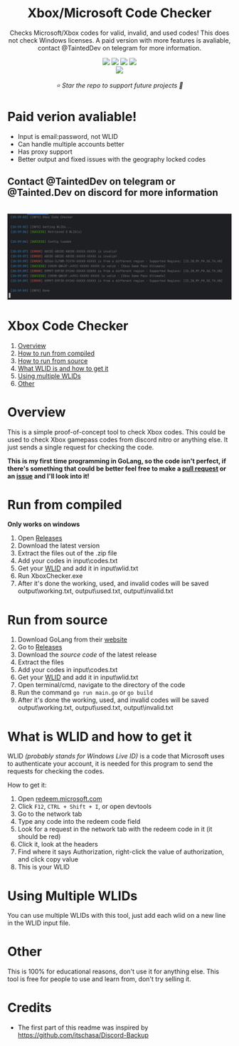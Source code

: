 <div align="center">
    <h1>Xbox/Microsoft Code Checker</h1>
    <p>Checks Microsoft/Xbox codes for valid, invalid, and used codes! This does not check Windows licenses. A paid version with more features is avaliable, contact @TaintedDev on telegram for more information.</p>
    <img src="https://img.shields.io/github/downloads/Tainted06/Xbox-Code-Checker/total?style=flat">
    <img src="https://img.shields.io/github/stars/Tainted06/Xbox-Code-Checker?style=flat">
    <img src="https://img.shields.io/github/forks/Tainted06/Xbox-Code-Checker?style=flat">
    <img src="https://sonarcloud.io/api/project_badges/measure?project=Tainted06_Xbox-Code-Checker&metric=ncloc"/>
    <br>
    <img src="https://github.com/Tainted06/Xbox-Code-Checker/blob/main/github-demo-0.jpg?raw=true">
    <br>
    <p><i>⭐ Star the repo to support future projects 🙏</i></p>
</div>

# Paid verion avaliable!
- Input is email:password, not WLID
- Can handle multiple accounts better
- Has proxy support
- Better output and fixed issues with the geography locked codes
## Contact @TaintedDev on telegram or @Tainted.Dev on discord for more information
<br>
<img src="https://github.com/Tainted06/Xbox-Code-Checker/blob/main/github-demo-1.jpg?raw=true">

# Xbox Code Checker
1. [Overview](https://github.com/Tainted06/Xbox-Code-Checker#xbox-code-checker)
2. [How to run from compiled](https://github.com/Tainted06/Xbox-Code-Checker#run-from-compiled)
3. [How to run from source](https://github.com/Tainted06/Xbox-Code-Checker#run-from-source)
4. [What WLID is and how to get it](https://github.com/Tainted06/Xbox-Code-Checker#what-is-wlid-and-how-to-get-it) 
5. [Using multiple WLIDs](https://github.com/Tainted06/Xbox-Code-Checker#using-multiple-wlids) 
6. [Other](https://github.com/Tainted06/Xbox-Code-Checker#other)

# Overview 
This is a simple proof-of-concept tool to check Xbox codes. This could be used to check Xbox gamepass codes from discord nitro or anything else. It just sends a single request for checking the code. 

**This is my first time programming in GoLang, so the code isn't perfect, if there's something that could be better feel free to make a [pull request](https://github.com/Tainted06/Xbox-Code-Checker/pulls) or an [issue](https://github.com/Tainted06/Xbox-Code-Checker/issues) and I'll look into it!**

# Run from compiled
**Only works on windows**
1. Open [Releases](https://github.com/Tainted06/Xbox-Code-Checker/releases)
2. Download the latest version
3. Extract the files out of the .zip file
4. Add your codes in input\codes.txt
5. Get your [WLID](https://github.com/Tainted06/Xbox-Code-Checker#what-is-wlid-and-how-to-get-it) and add it in input\wlid.txt
6. Run XboxChecker.exe
7. After it's done the working, used, and invalid codes will be saved output\working.txt, output\used.txt, output\invalid.txt

# Run from source
1. Download GoLang from their [website](https://go.dev/dl/)
2. Go to [Releases](https://github.com/Tainted06/Xbox-Code-Checker/releases)
3. Download the *source code* of the latest release
4. Extract the files
5. Add your codes in input\codes.txt
6. Get your [WLID](https://github.com/Tainted06/Xbox-Code-Checker#what-is-wlid-and-how-to-get-it) and add it in input\wlid.txt
7. Open terminal/cmd, navigate to the directory of the code
8. Run the command `go run main.go` or `go build`
9. After it's done the working, used, and invalid codes will be saved output\working.txt, output\used.txt, output\invalid.txt

# What is WLID and how to get it
WLID *(probably stands for Windows Live ID)* is a code that Microsoft uses to authenticate your account, it is needed for this program to send the requests for checking the codes.

How to get it:

1. Open [redeem.microsoft.com](http://redeem.microsoft.com/)
2. Click `F12`, `CTRL + Shift + I`, or open devtools
3. Go to the network tab
4. Type any code into the redeem code field 
5. Look for a request in the network tab with the redeem code in it (it should be red)
6. Click it, look at the headers
7. Find where it says Authorization, right-click the value of authorization, and click copy value
8. This is your WLID

# Using Multiple WLIDs
You can use multiple WLIDs with this tool, just add each wlid on a new line in the WLID input file.

# Other
This is 100% for educational reasons, don't use it for anything else. This tool is free for people to use and learn from, don't try selling it.


# Credits
- The first part of this readme was inspired by https://github.com/itschasa/Discord-Backup
